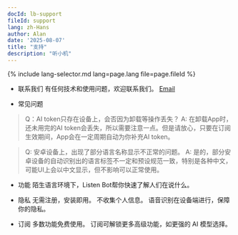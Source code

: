 ```yaml
---
docId: lb-support
fileId: support
lang: zh-Hans
author: Alan
date: '2025-08-07'
title: "支持"
description: "听小机"
---
```

{% include lang-selector.md lang=page.lang file=page.fileId %}

- 联系我们
有任何技术和使用问题，欢迎联系我们。
[Email](email:tosuhe@gmail.com)

- 常见问题

>Q：AI token只存在设备上，会否因为卸载等操作丢失？
>A: 在卸载App时，还未用完的AI token会丢失，所以需要注意一点。但是请放心，只要在订阅生效期间，App会在一定周期自动为你补充AI token。

>Q: 安卓设备上，出现了部分语言名称显示不正常的问题。
>A: 是的，部分安卓设备的自动识别出的语言标签不一定和预设规范一致，特别是各种中文，可能UI上会以中文显示，但不影响可以正常使用。

- 功能
陌生语言环境下，Listen Bot帮你快速了解人们在说什么。

- 隐私
无需注册，安装即用。
不收集个人信息。
语音识别在设备端进行，保障你的隐私。

- 订阅
多数功能免费使用。
订阅可解锁更多高级功能，如更强的 AI 模型选择。